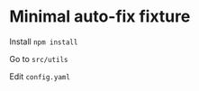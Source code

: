 # Minimal auto-fix fixture

Install `npm install` <!-- ✅ -->

Go to `src/utils` <!-- ✅ -->

Edit `config.yaml` <!-- ✅ -->
